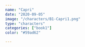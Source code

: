 ```yaml
---
name: "Capri"
date: "2020-09-05"
image: "/characters/B1-Capri1.png"
type: "characters"
categories: ["book1"]
color: "#59ad62"

---
```


